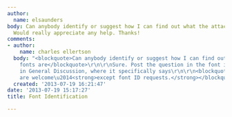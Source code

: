 ```yaml
---
author:
  name: elsaunders
body: Can anybody identify or suggest how I can find out what the attached fonts are.
  Would really appreciate any help. Thanks!
comments:
- author:
    name: charles ellertson
  body: "<blockquote>Can anybody identify or suggest how I can find out what the attached
    fonts are</blockquote>\r\n\r\nSure. Post the question in the font id forum\r\n\r\nhttp://typophile.com/typeid\r\n\r\nYou're
    in General Discussion, where it specifically says\r\n\r\n<blockquote>All topics
    are welcome\u2014<strong>except font ID requests.</strong></blockquote>\r\n\r\n"
  created: '2013-07-19 16:21:47'
date: '2013-07-19 15:17:27'
title: Font Identification

---
```

